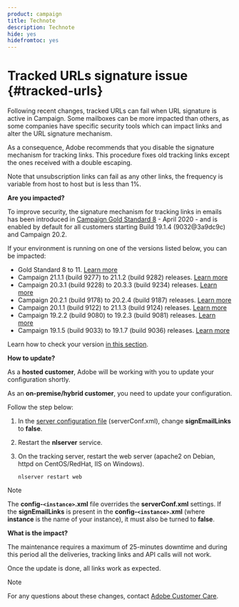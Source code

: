 ```yaml
---
product: campaign
title: Technote
description: Technote
hide: yes
hidefromtoc: yes
---
```

# Tracked URLs signature issue {#tracked-urls}

Following recent changes, tracked URLs can fail when URL signature is active in Campaign. Some mailboxes can be more impacted than others, as some companies have specific security tools which can impact links and alter the URL signature mechanism.

As a consequence, Adobe recommends that you disable the signature mechanism for tracking links. This procedure fixes old tracking links except the ones received with a double escaping.

Note that unsubscription links can fail as any other links, the frequency is variable from host to host but is less than 1%.

**Are you impacted?**

To improve security, the signature mechanism for tracking links in emails has been introduced in [Campaign Gold Standard 8](../rn/using/gold-standard.md#gs8) - April 2020 - and is enabled by default for all customers starting Build 19.1.4 (9032@3a9dc9c) and Campaign 20.2.

If your environment is running on one of the versions listed below, you can be impacted:

* Gold Standard 8 to 11. [Learn more](../rn/using/gold-standard.md#gs-8)
* Campaign 21.1.1 (build 9277) to 21.1.2 (build 9282) releases. [Learn more](../rn/using/latest-release.md)
* Campaign 20.3.1 (build 9228) to 20.3.3 (build 9234) releases. [Learn more](../rn/using/release--20-3.md)
* Campaign 20.2.1 (build 9178) to 20.2.4 (build 9187) releases. [Learn more](../rn/using/release--20-2.md)
* Campaign 20.1.1 (build 9122) to 21.1.3 (build 9124) releases. [Learn more](../rn/using/release--20-1.md)
* Campaign 19.2.2 (build 9080) to 19.2.3 (build 9081) releases. [Learn more](../rn/using/release--19-2.md)
* Campaign 19.1.5 (build 9033) to 19.1.7 (build 9036) releases. [Learn more](../rn/using/release--19-1.md)

Learn how to check your version [in this section](../../common/start/using/launching-adobe-campaign.md#getting-your-campaign-version).

**How to update?**

As a **hosted customer**, Adobe will be working with you to update your configuration shortly.

As an **on-premise/hybrid customer**, you need to update your configuration.

Follow the step below:

1. In the [server configuration file](../installation/using/the-server-configuration-file.md) (serverConf.xml), change **signEmailLinks** to **false**.
1. Restart the **nlserver** service.
1. On the tracking server, restart the web server (apache2 on Debian, httpd on CentOS/RedHat, IIS on Windows).

    ```
    nlserver restart web
    ```

>[!NOTE]
>
>The **config-`<instance>`.xml** file overrides the **serverConf.xml** settings. If the **signEmailLinks** is present in the  **config-`<instance>`.xml** (where **instance** is the name of your instance), it must also be turned to **false**.
>

**What is the impact?**

The maintenance requires a maximum of 25-minutes downtime and during this period all the deliveries, tracking links and API calls will not work.

Once the update is done, all links work as expected.

>[!NOTE]
>
>For any questions about these changes, contact [Adobe Customer Care](https://helpx.adobe.com/enterprise/admin-guide.html/enterprise/using/support-for-experience-cloud.ug.html).
>
